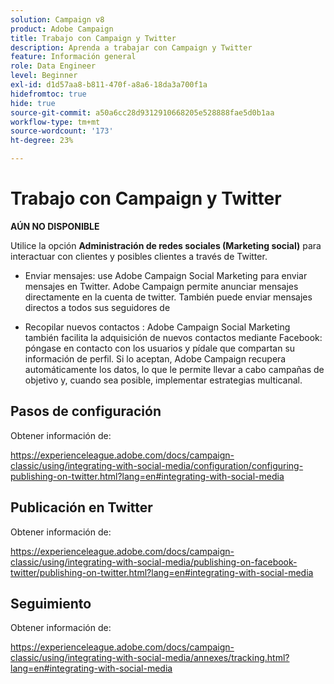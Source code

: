 ```yaml
---
solution: Campaign v8
product: Adobe Campaign
title: Trabajo con Campaign y Twitter
description: Aprenda a trabajar con Campaign y Twitter
feature: Información general
role: Data Engineer
level: Beginner
exl-id: d1d57aa8-b811-470f-a8a6-18da3a700f1a
hidefromtoc: true
hide: true
source-git-commit: a50a6cc28d9312910668205e528888fae5d0b1aa
workflow-type: tm+mt
source-wordcount: '173'
ht-degree: 23%

---
```


# Trabajo con Campaign y Twitter

**AÚN NO DISPONIBLE**

Utilice la opción **Administración de redes sociales (Marketing social)** para interactuar con clientes y posibles clientes a través de Twitter.

* Enviar mensajes: use Adobe Campaign Social Marketing para enviar mensajes en Twitter. Adobe Campaign permite anunciar mensajes directamente en la cuenta de twitter. También puede enviar mensajes directos a todos sus seguidores de 

* Recopilar nuevos contactos : Adobe Campaign Social Marketing también facilita la adquisición de nuevos contactos mediante Facebook: póngase en contacto con los usuarios y pídale que compartan su información de perfil. Si lo aceptan, Adobe Campaign recupera automáticamente los datos, lo que le permite llevar a cabo campañas de objetivo y, cuando sea posible, implementar estrategias multicanal.

## Pasos de configuración

Obtener información de:

https://experienceleague.adobe.com/docs/campaign-classic/using/integrating-with-social-media/configuration/configuring-publishing-on-twitter.html?lang=en#integrating-with-social-media


## Publicación en Twitter

Obtener información de:

https://experienceleague.adobe.com/docs/campaign-classic/using/integrating-with-social-media/publishing-on-facebook-twitter/publishing-on-twitter.html?lang=en#integrating-with-social-media


## Seguimiento

Obtener información de:

https://experienceleague.adobe.com/docs/campaign-classic/using/integrating-with-social-media/annexes/tracking.html?lang=en#integrating-with-social-media
